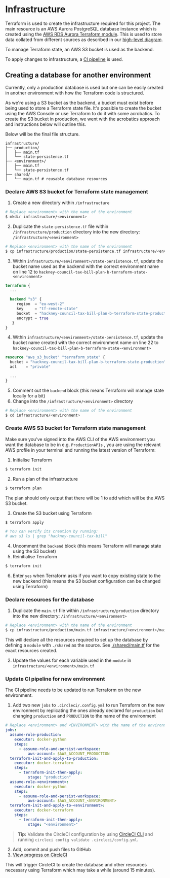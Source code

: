 # Infrastructure

Terraform is used to create the infrastructure required for this project. The
main resource is an AWS Aurora PostgreSQL database instance which is created using the
[AWS RDS Aurora Terraform module](https://registry.terraform.io/modules/terraform-aws-modules/rds-aurora/aws/latest).
This is used to store data collated from different sources
as described in our [high-level diagram](../docs/diagrams/high_level_diagram.png).

To manage Terraform state, an AWS S3 bucket is used as the backend.

To apply changes to infrastructure, a [CI pipeline](../.circleci/config.yml) is used.

## Creating a database for another environment

Currently, only a production database is used but one can be easily created in another
environment with how the Terraform code is structured.

As we're using a S3 bucket as the backend, a bucket must exist before being used
to store a Terraform state file. It's possible to create the bucket using the
AWS Console or use Terraform to do it with some acrobatics. To create the S3
bucket in production, we went with the acrobatics approach and instructions
below will outline this.

Below will be the final file structure.
```
infrastructure/
├── production/
│   ├── main.tf
│   └── state-persistence.tf
├── <environment>/
│   ├── main.tf
│   └── state-persistence.tf
├── shared/
│   └── main.tf # reusable database resources
```

### Declare AWS S3 bucket for Terraform state management

1. Create a new directory within `/infrastructure`

```bash
# Replace <environment> with the name of the environment
$ mkdir infrastructure/<environment>
```

2. Duplicate the `state-persistence.tf` file within `/infrastructure/production` directory into the new directory: `/infrastructure/<environment>`

```bash
# Replace <environment> with the name of the environment
$ cp infrastructure/production/state-persistence.tf infrastructure/<environment>/state-persistence.tf
```

3. Within `infrastructure/<environment>/state-persistence.tf`, update the bucket name used as the backend with the correct environment name on line 12 to `hackney-council-tax-bill-plan-b-terraform-state-<environment>`

```terraform
terraform {
  ...

  backend "s3" {
     region  = "eu-west-2"
     key     = "tf-remote-state"
     bucket  = "hackney-council-tax-bill-plan-b-terraform-state-production" # Update production with name of environment
     encrypt = true
   }
}
```

4. Within `infrastructure/<environment>/state-persistence.tf`, update the bucket name created with the correct environment name on line 22 to `hackney-council-tax-bill-plan-b-terraform-state-<environment>`

```terraform
resource "aws_s3_bucket" "terraform_state" {
  bucket = "hackney-council-tax-bill-plan-b-terraform-state-production" # Update production with name of environment
  acl    = "private"

  ...
}
```

5. Comment out the `backend` block (this means Terraform will manage state locally for a bit)
6. Change into the `/infrastructure/<environment>` directory

```bash
# Replace <environment> with the name of the environment
$ cd infrastructure/<environment>
```

### Create AWS S3 bucket for Terraform state management

Make sure you've signed into the AWS CLI of the AWS environment you want the database to be in e.g. `ProductionAPIs` , you are using the relevant AWS profile in your terminal and running the latest version of Terraform:

1. Initialise Terraform

```bash
$ terraform init
```

2. Run a plan of the infrastructure

```bash
$ terraform plan
```

The plan should only output that there will be 1 to add which will be the AWS S3
bucket.

3. Create the S3 bucket using Terraform

```bash
$ terraform apply

# You can verify its creation by running:
# aws s3 ls | grep "hackney-council-tax-bill"
```

4. Uncomment the `backend` block (this means Terraform will manage state using the S3 bucket)
5. Reinitialise Terraform

```bash
$ terraform init
```

6. Enter `yes` when Terraform asks if you want to copy existing state to the new backend (this means the S3 bucket configuration can be changed using Terraform)

### Declare resources for the database

1. Duplicate the `main.tf` file within `/infrastructure/production` directory into the new directory: `/infrastructure/<environment>`

```bash
# Replace <environment> with the name of the environment
$ cp infrastructure/production/main.tf infrastructure/<environment>/main.tf
```

This will declare all the resources required to set up the database by defining a `module` with `./shared` as the source. See [./shared/main.tf](./shared/main.tf) for the exact resources created.

2. Update the values for each variable used in the `module` in `infrastructure/<environment>/main.tf`

### Update CI pipeline for new environment

The CI pipeline needs to be updated to run Terraform on the new environment.

1. Add two new `jobs` to `.circleci/.config.yml` to run Terraform on the new environment by replicating the ones already declared for `production` but changing `production` and `PRODUCTION` to the name of the environment

```yaml
# Replace <environment> and <ENVIRONMENT> with the name of the environment
jobs:
  assume-role-production:
    executor: docker-python
    steps:
      - assume-role-and-persist-workspace:
          aws-account: $AWS_ACCOUNT_PRODUCTION
  terraform-init-and-apply-to-production:
    executor: docker-terraform
    steps:
      - terraform-init-then-apply:
          stage: "production"
  assume-role-<environment>:
    executor: docker-python
    steps:
      - assume-role-and-persist-workspace:
          aws-account: $AWS_ACCOUNT_<ENVIRONMENT>
  terraform-init-and-apply-to-<environment>:
    executor: docker-terraform
    steps:
      - terraform-init-then-apply:
          stage: "<environment>"
```

> **Tip:** Validate the CircleCI configuration by using [CircleCI CLI](https://circleci.com/docs/2.0/local-cli-getting-started/) and running `circleci config validate .circleci/config.yml`.

2. Add, commit and push files to GitHub
3. [View progress on CircleCI](https://app.circleci.com/pipelines/github/LBHackney-IT/council-tax-bill-plan-b?branch=master)

This will trigger CircleCI to create the database and other resources necessary
using Terraform which may take a while (around 15 minutes).
